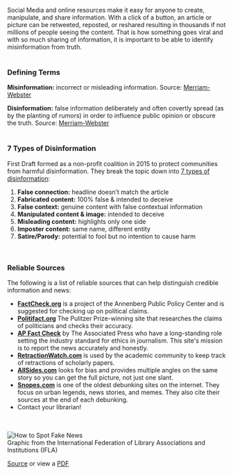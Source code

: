 Social Media and online resources make it easy for anyone to create, manipulate, and share information. With a click of a button, an article or picture can be retweeted, reposted, or reshared resulting in thousands if not millions of people seeing the content. That is how something goes viral and with so much sharing of information, it is important to be able to identify misinformation from truth.  
<br />
### Defining Terms
**Misinformation:** incorrect or misleading information. Source: [Merriam-Webster](http://dar.to/3eH43NT "Merriam-Webster for Misinformation")

**Disinformation:** false information deliberately and often covertly spread (as by the planting of rumors) in order to influence public opinion or obscure the truth. Source: [Merriam-Webster](http://dar.to/34YVDhw "Merriam-Webster for Disinformation")
<br />
<br />

<div class="row">
<div class="col-md-6">

### 7 Types of Disinformation
First Draft formed as a non-profit coalition in 2015 to protect communities from harmful disinformation. They break the topic down into [7 types of disinformation](http://dar.to/2UkeIEI "7 types of disinformation"): 

1. **False connection:** headline doesn’t match the article 
2. **Fabricated content:** 100% false & intended to deceive 
3. **False context:** genuine content with false contextual information 
4. **Manipulated content & image:** intended to deceive 
5. **Misleading content:** highlights only one side 
6. **Imposter content:** same name, different entity 
7. **Satire/Parody:** potential to fool but no intention to cause harm 
<br />

### Reliable Sources

The following is a list of reliable sources that can help distinguish credible information and news:  

* **[FactCheck.org](http://dar.to/3kmQxjz "Fact Check")** is a project of the Annenberg Public Policy Center and is suggested for checking up on political claims. 
* **[Politifact.org](http://dar.to/3lpoMbg "Politifact")** The Pulitzer Prize-winning site that researches the claims of politicians and checks their accuracy. 
* **[AP Fact Check](http://dar.to/35mYL79 "AP Fact Check")** by The Associated Press who have a long-standing role setting the industry standard for ethics in journalism. This site's mission is to report the news accurately and honestly. 
* **[RetractionWatch.com](http://dar.to/2IqWZsD "Retraction Watch")** is used by the academic community to keep track of retractions of scholarly papers. 
* **[AllSides.com](http://dar.to/32DAaJr "All Sides")** looks for bias and provides multiple angles on the same story so you can get the full picture, not just one slant. 
* **[Snopes.com](http://dar.to/35nrybK "Snopes")** is one of the oldest debunking sites on the internet. They focus on urban legends, news stories, and memes. They also cite their sources at the end of each debunking. 
* Contact your librarian! 
<br />
<br />
</div>
<div class="col-md-6">
<img class="img-responsive center-block" src="/uploads/departments/kls/how_to_spot_fake_news.jpg" alt="How to Spot Fake News" />
<br />
<caption>Graphic from the International Federation of Library Associations and Institutions (IFLA)</caption>
<br />

[Source](http://dar.to/3ngzz8l "Source for How to Spot Fake News") or view a [PDF](http://dar.to/3klhRhV "PDF for How to Spot Fake News")
</div>
</div>